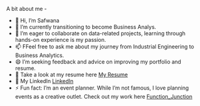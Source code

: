 A bit about me - 

- 👋 Hi, I’m Safwana
- 👀 I’m currently transitioning to become Business Analys.
- 💞️ I’m eager to collaborate on data-related projects, learning through hands-on experience is my passion.
- 📫 FFeel free to ask me about my journey from Industrial Engineering to Business Analytics.
- 😄 I’m seeking feedback and advice on improving my portfolio and resume.
- 📄 Take a look at my resume here  [My Resume](https://drive.google.com/file/d/1XZlMGXXSxaLsGjZoLbO17s6z_mxOftgi/view?usp=drive_link)
- 🌱 My LinkedIn [LinkedIn](https://www.linkedin.com/in/safwana/)
- ⚡ Fun fact: I’m an event planner. While I’m not famous, I love planning events as a creative outlet. Check out my work here [Function_Junction](https://www.instagram.com/function_junction_events.gta/) 

<!---
Safwana15/Safwana15 is a ✨ special ✨ repository because its `README.md` (this file) appears on your GitHub profile.
You can click the Preview link to take a look at your changes.
--->
